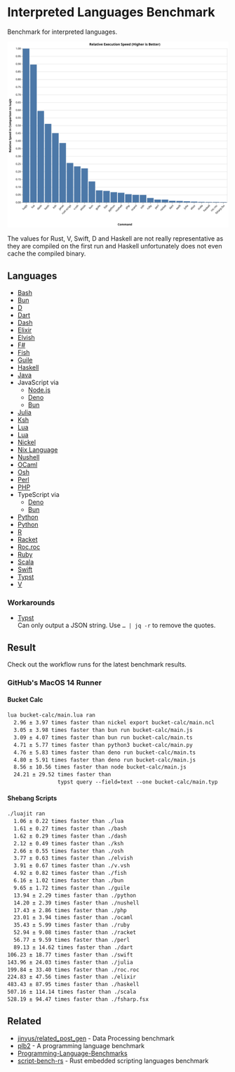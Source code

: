 # Interpreted Languages Benchmark

Benchmark for interpreted languages.

![Barchart for relative execution speed](shebang-scripts/today/chart.svg)

The values for Rust, V, Swift, D and Haskell are not really representative
as they are compiled on the first run
and Haskell unfortunately does not even cache the compiled binary.


## Languages

- [Bash]
- [Bun]
- [D]
- [Dart]
- [Dash]
- [Elixir]
- [Elvish]
- [F#]
- [Fish]
- [Guile]
- [Haskell]
- [Java]
- JavaScript via
  - [Node.js]
  - [Deno]
  - [Bun]
- [Julia]
- [Ksh]
- [Lua]
- [Lua]
- [Nickel]
- [Nix Language]
- [Nushell]
- [OCaml]
- [Osh]
- [Perl]
- [PHP]
- TypeScript via
  - [Deno]
  - [Bun]
- [Python]
- [Python]
- [R]
- [Racket]
- [Roc.roc]
- [Ruby]
- [Scala]
- [Swift]
- [Typst]
- [V]

[Bash]: https://www.gnu.org/software/bash/
[Bun]: https://bun.sh/
[D]: https://dlang.org
[Dart]: https://dart.dev/
[Dash]: https://wiki.archlinux.org/title/Dash
[Deno]: https://deno.com/
[Elixir]: https://elixir-lang.org/
[Elvish]: https://elv.sh/
[F#]: https://fsharp.org/
[Fish]: https://fishshell.com/
[Guile]: https://www.gnu.org/software/guile/
[Haskell]: https://www.haskell.org/
[Java]: https://www.java.com/
[Julia]: https://julialang.org/
[Ksh]: https://www.kornshell.com/
[Lua]: https://www.lua.org/
[Nickel]: https://nickel-lang.org/
[Nix Language]: https://nixos.org/manual/nix/stable/language/
[Node.js]: https://nodejs.org/
[Nushell]: https://www.nushell.sh/
[OCaml]: https://ocaml.org/
[Osh]: https://www.oilshell.org/
[Perl]: https://www.perl.org/
[PHP]: https://www.php.net/
[Python]: https://www.python.org/
[R]: https://www.r-project.org
[Racket]: https://racket-lang.org/
[Roc.roc]: https://roc-lang.org/
[Ruby]: https://www.ruby-lang.org/
[Scala]: https://www.scala-lang.org/
[Swift]: https://swift.org/
[Typst]: https://typst.app/docs/
[V]: https://vlang.io/


### Workarounds

- [Typst] \
    Can only output a JSON string.
    Use `… | jq -r` to remove the quotes.


## Result

Check out the workflow runs for the latest benchmark results.


### GitHub's MacOS 14 Runner

#### Bucket Calc

```txt
lua bucket-calc/main.lua ran
  2.96 ± 3.97 times faster than nickel export bucket-calc/main.ncl
  3.05 ± 3.98 times faster than bun run bucket-calc/main.js
  3.09 ± 4.07 times faster than bun run bucket-calc/main.ts
  4.71 ± 5.77 times faster than python3 bucket-calc/main.py
  4.76 ± 5.83 times faster than deno run bucket-calc/main.ts
  4.80 ± 5.91 times faster than deno run bucket-calc/main.js
  8.56 ± 10.56 times faster than node bucket-calc/main.js
  24.21 ± 29.52 times faster than
                typst query --field=text --one bucket-calc/main.typ
```


#### Shebang Scripts

```txt
./luajit ran
  1.06 ± 0.22 times faster than ./lua
  1.61 ± 0.27 times faster than ./bash
  1.62 ± 0.29 times faster than ./dash
  2.12 ± 0.49 times faster than ./ksh
  2.66 ± 0.55 times faster than ./osh
  3.77 ± 0.63 times faster than ./elvish
  3.91 ± 0.67 times faster than ./v.vsh
  4.92 ± 0.82 times faster than ./fish
  6.16 ± 1.02 times faster than ./bun
  9.65 ± 1.72 times faster than ./guile
  13.94 ± 2.29 times faster than ./python
  14.20 ± 2.39 times faster than ./nushell
  17.43 ± 2.86 times faster than ./php
  23.01 ± 3.94 times faster than ./ocaml
  35.43 ± 5.99 times faster than ./ruby
  52.94 ± 9.08 times faster than ./racket
  56.77 ± 9.59 times faster than ./perl
  89.13 ± 14.62 times faster than ./dart
106.23 ± 18.77 times faster than ./swift
143.96 ± 24.03 times faster than ./julia
199.84 ± 33.40 times faster than ./roc.roc
224.83 ± 47.56 times faster than ./elixir
483.43 ± 87.95 times faster than ./haskell
507.16 ± 114.14 times faster than ./scala
528.19 ± 94.47 times faster than ./fsharp.fsx
```


## Related

- [jinyus/related_post_gen] - Data Processing benchmark
- [plb2] - A programming language benchmark
- [Programming-Language-Benchmarks][PLB]
- [script-bench-rs] - Rust embedded scripting languages benchmark

[jinyus/related_post_gen]: https://github.com/jinyus/related_post_gen
[PLB]: https://github.com/hanabi1224/Programming-Language-Benchmarks
[plb2]: https://github.com/attractivechaos/plb2
[script-bench-rs]: https://github.com/khvzak/script-bench-rs
